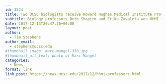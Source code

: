 ```yaml
---
id: 3524
title: Two UCSC biologists receive Howard Hughes Medical Institute Professor awards
subtitle: Biology professors Beth Shapiro and Erika Zavaleta won HHMI funding for their innovative science education proposals
date: 2017-12-13T20:47:26+00:00
layout: post
author:
  - Tim Stephens
author_email:
  - stephens@ucsc.edu
#thumbnail_image: marc-mangel-350.jpg
#thumbnail_alt_text: photo of Marc Mangel
categories:
  - News
format: link
link_post: https://news.ucsc.edu/2017/12/hhmi-professors.html
---
```

